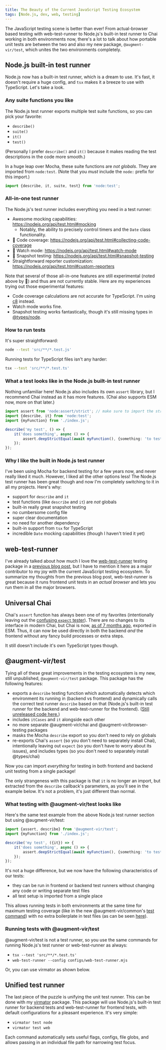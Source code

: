 ```yaml
---
title: The Beauty of the Current JavaScript Testing Ecosystem
tags: [Node.js, dev, web, testing]
---
```


The JavaScript testing scene is better than ever! From actual-browser based testing with web-test-runner to Node.js's built-in test runner to Chai working in both environments now, there's a lot to talk about how portable unit tests are between the two and also my new package, `@augment-vir/test`, which unites the two environments completely.

<!-- truncate -->

## Node.js built-in test runner

Node.js now has a built-in test runner, which is a dream to use. It's fast, it doesn't require a huge config, and `tsx` makes it a breeze to use with TypeScript. Let's take a look.

### Any suite functions you like

The Node.js test runner exports multiple test suite functions, so you can pick your favorite:

-   `describe()`
-   `suite()`
-   `it()`
-   `test()`

(Personally I prefer `describe()` and `it()` because it makes reading the test descriptions in the code more smooth.)

In a huge leap over Mocha, these suite functions are _not globals_. They are imported from `node:test`. (Note that you _must_ include the `node:` prefix for this import.)

```typescript
import {describe, it, suite, test} from 'node:test';
```

### All-in-one test runner

The Node.js's test runner includes everything you need in a test runner:

-   Awesome mocking capabilities: https://nodejs.org/api/test.html#mocking
    -   Notably, the ability to precisely control timers and the `Date` class functionality.
-   🧪 Code coverage: https://nodejs.org/api/test.html#collecting-code-coverage
-   🧪 Watch mode: https://nodejs.org/api/test.html#watch-mode
-   🧪 Snapshot testing: https://nodejs.org/api/test.html#snapshot-testing
-   Straightforward reporter customization: https://nodejs.org/api/test.html#custom-reporters

Note that several of those all-in-one features are still experimental (noted above by 🧪) and thus are not currently stable. Here are my experiences trying out those experimental features:

-   Code coverage calculations are not accurate for TypeScript. I'm using [c8](https://www.npmjs.com/package/c8) instead.
-   Watch mode works fine.
-   Snapshot testing works fantastically, though it's still missing types in [@types/node](https://www.npmjs.com/package/@types/node).

### How to run tests

It's super straightforward:

```sh
node --test 'src/**/*.test.js'
```

Running tests for TypeScript files isn't any harder:

```sh
tsx --test 'src/**/*.test.ts'
```

### What a test looks like in the Node.js built-in test runner

Nothing unfamiliar here! Node.js also includes its own `assert` library, but I recommend Chai instead as it has more features. (Chai also supports ESM now, more on that later.)

```typescript
import assert from 'node:assert/strict'; // make sure to import the strict version
import {describe, it} from 'node:test';
import {myFunction} from './index.js';

describe('my test', () => {
    it('does something', async () => {
        assert.deepStrictEqual(await myFunction(), {something: 'to test'});
    });
});
```

### Why I like the built in Node.js test runner

I've been using Mocha for backend testing for a few years now, and never really liked it much. However, I liked all the other options less! The Node.js test runner has been great though and now I'm completely switching to it in all my projects. Here's why:

-   support for `describe` and `it`
-   test functions (like `describe` and `it`) are _not_ globals
-   built-in really great snapshot testing
-   no cumbersome config file
-   super clear documentation
-   no need for another dependency
-   built-in support from `tsx` for TypeScript
-   incredible `Date` mocking capabilities (though I haven't tried it yet)

## web-test-runner

I've already talked about how much I love the [web-test-runner](https://modern-web.dev/docs/test-runner/overview/) testing package in a [previous blog post](/2024-06-27-javascript-testing-packages#web-test-runner), but I have to mention it here as a major contributor to my joy with the current JavaScript testing ecosystem. To summarize my thoughts from the previous blog post, web-test-runner is great because it runs frontend unit tests in an _actual browser_ and lets you run them in all the major browsers.

## Universal Chai

Chai's `assert` function has always been one of my favorites (intentionally leaving out the [confusing `expect` tester](/2024-06-27-javascript-testing-packages#chai)). There are no changes to its interface in modern Chai, but Chai is now, [as of 7 months ago](https://www.npmjs.com/package/chai/v/5.0.0), exported in ESM. Thus, it can now be used directly in both the backend _and_ the frontend without any fancy build processes or extra steps.

It still doesn't include it's own TypeScript types though.

## @augment-vir/test

Tying all of these great improvements in the testing ecosystem is my new, still unpublished, `@augment-vir/test` package. This package has the following features:

-   exports a `describe` testing function which automatically detects which environment its running in (backend vs frontend) and dynamically calls the correct test runner `describe` based on that (Node.js's built-in test runner for the backend and web-test-runner for the frontend). ([Still unreleased code here.](https://github.com/electrovir/augment-vir/blob/d8974a80b042ecdf06e9707a7d2daa198bf34d01/packages/test/src/augments/universal-testing-suite/universal-describe.ts#L150))
-   includes `itCases` and `it` alongside each other
-   no more separate @augment-vir/chai and @augment-vir/browser-testing packages
-   masks the Mocha `describe` export so you don't need to rely on globals
-   re-exports Chai's `assert` (so you don't need to separately install Chai), intentionally leaving out `expect` (so you don't have to worry about its issues), and includes types (so you don't need to separately install @types/chai)

Now you can import _everything_ for testing in both frontend and backend unit testing from a single package!

The only strangeness with this package is that `it` is no longer an import, but extracted from the `describe` callback's parameters, as you'll see in the example below. It's not a problem, it's just different than normal.

### What testing with @augment-vir/test looks like

Here's the same test example from the above Node.js test runner section but using @augment-vir/test:

```typescript
import {assert, describe} from '@augment-vir/test';
import {myFunction} from './index.js';

describe('my test', ({it}) => {
    it('does something', async () => {
        assert.deepStrictEqual(await myFunction(), {something: 'to test'});
    });
});
```

It's not a huge difference, but we now have the following characteristics of our tests:

-   they can be run in frontend or backend test runners without changing any code or writing separate test files
-   all test setup is imported from a single place

This allows running tests in both environments at the same time for maximum testing coverage (like in the new @augment-vir/common's [test command](https://github.com/electrovir/augment-vir/blob/d8974a80b042ecdf06e9707a7d2daa198bf34d01/packages/common/package.json#L24)) with no extra boilerplate in test files (as can be seen [here](https://github.com/electrovir/augment-vir/blob/d8974a80b042ecdf06e9707a7d2daa198bf34d01/packages/common/src/augments/array/array-element.test.ts)).

### Running tests with @augment-vir/test

@augment-vir/test is not a test runner, so you use the same commands for running Node.js's test runner or web-test-runner as always:

-   `tsx --test 'src/**/*.test.ts'`
-   `web-test-runner --config configs/web-test-runner.mjs`

Or, you can use virmator as shown below.

## Unified test runner

The last piece of the puzzle is unifying the unit test runner. This can be done with my [virmator](https://www.npmjs.com/package/virmator) package. This package will use Node.js's built-in test runner for backend tests and web-test-runner for frontend tests, with default configurations for a pleasant experience. It's very simple:

-   `virmator test node`
-   `virmator test web`

Each command automatically sets useful flags, configs, file globs, and allows passing in an individual file path for narrowing test focus.
